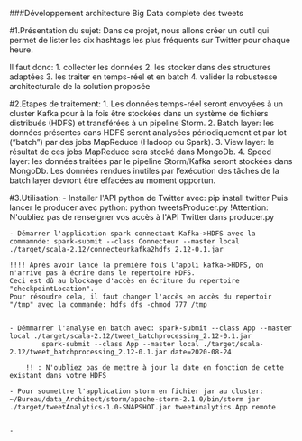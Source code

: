 ###Développement architecture Big Data complete des tweets

#1.Présentation du sujet:
Dans ce projet, nous allons créer un outil qui permet de lister les dix hashtags les plus fréquents sur Twitter pour chaque heure.

Il faut donc:
    1. collecter les données
    2. les stocker dans des structures adaptées
    3. les traiter en temps-réel et en batch
    4. valider la robustesse architecturale de la solution proposée


#2.Etapes de traitement:
    1. Les données temps-réel seront envoyées à un cluster Kafka pour à la fois être stockées dans un système de fichiers distribués (HDFS) et transférées à un pipeline Storm.
    2. Batch layer: les données présentes dans HDFS seront analysées périodiquement et par lot (“batch”) par des jobs MapReduce (Hadoop ou Spark).
    3. View layer: le résultat de ces jobs MapReduce sera stocké dans MongoDb.
    4. Speed layer: les données traitées par le pipeline Storm/Kafka seront stockées dans MongoDb. Les données rendues inutiles par l’exécution des tâches de la batch layer devront être effacées au moment opportun.

#3.Utilisation:
    - Installer l'API python de Twitter avec: pip install twitter
            Puis lancer le producer avec python: python tweetsProducer.py
            !Attention: N'oubliez pas de renseigner vos accès à l'API Twitter dans producer.py
            
    - Démarrer l'application spark connectant Kafka->HDFS avec la commamnde: spark-submit --class Connecteur --master local ./target/scala-2.12/connecteurkafka2hdfs_2.12-0.1.jar
    
    !!!! Après avoir lancé la première fois l'appli kafka->HDFS, on n'arrive pas à écrire dans le repertoire HDFS.
	Ceci est dû au blockage d'accès en écriture du repertoire "checkpointLocation".
	Pour résoudre cela, il faut changer l'accès en accès du repertoir "/tmp" avec la commande: hdfs dfs -chmod 777 /tmp 
	

    - Démmarrer l'analyse en batch avec: spark-submit --class App --master local ./target/scala-2.12/tweet_batchprocessing_2.12-0.1.jar
    		spark-submit --class App --master local ./target/scala-2.12/tweet_batchprocessing_2.12-0.1.jar date=2020-08-24
    	
    	!! : N'oubliez pas de mettre à jour la date en fonction de cette existant dans votre HDFS

    - Pour soumettre l'application storm en fichier jar au cluster: ~/Bureau/data_Architect/storm/apache-storm-2.1.0/bin/storm jar ./target/tweetAnalytics-1.0-SNAPSHOT.jar tweetAnalytics.App remote
    
    
    - 
